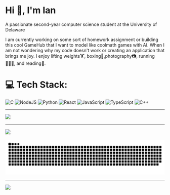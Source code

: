 <h1>Hi 👋, I'm Ian</h1>
<p>A passionate second-year computer science student at the University of Delaware </p>
<p>I am currently working on some sort of homework assignment or building this cool GameHub that I want to model like coolmath games with AI. When I am not wondering why my code doesn't work or creating an application that brings me joy. I enjoy lifting weights🏋️, boxing🥊,photography📷, running 🏃🏿‍♂️, and reading📖.</p>


# 💻 Tech Stack:
![C](https://img.shields.io/badge/c-%2300599C.svg?style=for-the-badge&logo=c&logoColor=white) ![NodeJS](https://img.shields.io/badge/node.js-6DA55F?style=for-the-badge&logo=node.js&logoColor=white) ![Python](https://img.shields.io/badge/python-3670A0?style=for-the-badge&logo=python&logoColor=ffdd54) ![React](https://img.shields.io/badge/react-%2320232a.svg?style=for-the-badge&logo=react&logoColor=%2361DAFB) ![JavaScript](https://img.shields.io/badge/javascript-%23323330.svg?style=for-the-badge&logo=javascript&logoColor=%23F7DF1E) ![TypeScript](https://img.shields.io/badge/typescript-%23007ACC.svg?style=for-the-badge&logo=typescript&logoColor=white) ![C++](https://img.shields.io/badge/c++-%2300599C.svg?style=for-the-badge&logo=c%2B%2B&logoColor=white)


---
[![](https://visitcount.itsvg.in/api?id=iguy1&icon=0&color=0)](https://visitcount.itsvg.in)

<!-- Proudly created with GPRM ( https://gprm.itsvg.in ) -->


---
[![](https://visitcount.itsvg.in/api?id=iguy1&icon=0&color=0)](https://visitcount.itsvg.in)

<!-- Proudly created with GPRM ( https://gprm.itsvg.in ) -->

<picture>
  <source media="(prefers-color-scheme: dark)" srcset="https://raw.githubusercontent.com/tobiasmeyhoefer/tobiasmeyhoefer/output/github-snake-dark.svg" />
  <source media="(prefers-color-scheme: light)" srcset="https://raw.githubusercontent.com/tobiasmeyhoefer/tobiasmeyhoefer/output/github-snake.svg" />
  <img alt="github-snake" src="https://raw.githubusercontent.com/iguy1/iguy1/output/github-snake.svg" />
</picture>

---
[![](https://visitcount.itsvg.in/api?id=iguy1&icon=0&color=0)](https://visitcount.itsvg.in)

<!-- Proudly created with GPRM ( https://gprm.itsvg.in ) -->
